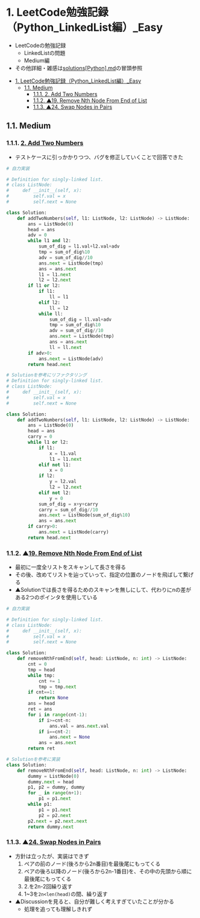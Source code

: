 # 1. LeetCode勉強記録（Python_LinkedList編）_Easy

- LeetCodeの勉強記録
    - LinkedListの問題
    - Medium編
- その他詳細・雑感は[solutions[Python].md](https://github.com/kokokocococo555/LeetCodeMemo/blob/master/solutions%5BPython%5D.md)の冒頭参照


<!-- TOC -->

- [1. LeetCode勉強記録（Python_LinkedList編）_Easy](#1-leetcode%E5%8B%89%E5%BC%B7%E8%A8%98%E9%8C%B2pythonlinkedlist%E7%B7%A8easy)
  - [1.1. Medium](#11-medium)
    - [1.1.1. 2. Add Two Numbers](#111-2-add-two-numbers)
    - [1.1.2. ▲19. Remove Nth Node From End of List](#112-%E2%96%B219-remove-nth-node-from-end-of-list)
    - [1.1.3. ▲24. Swap Nodes in Pairs](#113-%E2%96%B224-swap-nodes-in-pairs)

<!-- /TOC -->

## 1.1. Medium

### 1.1.1. [2. Add Two Numbers](https://leetcode.com/problems/add-two-numbers/)

- テストケースに引っかかりつつ、バグを修正していくことで回答できた

```python
# 自力実装

# Definition for singly-linked list.
# class ListNode:
#     def __init__(self, x):
#         self.val = x
#         self.next = None

class Solution:
    def addTwoNumbers(self, l1: ListNode, l2: ListNode) -> ListNode:
        ans = ListNode(0)
        head = ans
        adv = 0
        while l1 and l2:
            sum_of_dig = l1.val+l2.val+adv
            tmp = sum_of_dig%10
            adv = sum_of_dig//10
            ans.next = ListNode(tmp)
            ans = ans.next
            l1 = l1.next
            l2 = l2.next
        if l1 or l2:
            if l1:
                ll = l1
            elif l2:
                ll = l2
            while ll:
                sum_of_dig = ll.val+adv
                tmp = sum_of_dig%10
                adv = sum_of_dig//10
                ans.next = ListNode(tmp)
                ans = ans.next
                ll = ll.next
        if adv>0:
            ans.next = ListNode(adv)
        return head.next
```

```python
# Solutionを参考にリファクタリング
# Definition for singly-linked list.
# class ListNode:
#     def __init__(self, x):
#         self.val = x
#         self.next = None

class Solution:
    def addTwoNumbers(self, l1: ListNode, l2: ListNode) -> ListNode:
        ans = ListNode(0)
        head = ans
        carry = 0
        while l1 or l2:
            if l1:
                x = l1.val
                l1 = l1.next
            elif not l1:
                x = 0
            if l2:
                y = l2.val
                l2 = l2.next
            elif not l2:
                y = 0
            sum_of_dig = x+y+carry
            carry = sum_of_dig//10
            ans.next = ListNode(sum_of_dig%10)
            ans = ans.next
        if carry>0:
            ans.next = ListNode(carry)
        return head.next
```

### 1.1.2. ▲[19. Remove Nth Node From End of List](https://leetcode.com/problems/remove-nth-node-from-end-of-list/)

- 最初に一度全リストをスキャンして長さを得る
- その後、改めてリストを辿っていって、指定の位置のノードを飛ばして繋げる
- ▲Solutionでは長さを得るためのスキャンを無しにして、代わりにnの差がある2つのポインタを使用している

```python
# 自力実装

# Definition for singly-linked list.
# class ListNode:
#     def __init__(self, x):
#         self.val = x
#         self.next = None

class Solution:
    def removeNthFromEnd(self, head: ListNode, n: int) -> ListNode:
        cnt = 0
        tmp = head
        while tmp:
            cnt += 1
            tmp = tmp.next
        if cnt==1:
            return None
        ans = head
        ret = ans
        for i in range(cnt-1):
            if i>=cnt-n:
                ans.val = ans.next.val
            if i==cnt-2:
                ans.next = None
            ans = ans.next
        return ret
```

```python
# Solutionを参考に実装
class Solution:
    def removeNthFromEnd(self, head: ListNode, n: int) -> ListNode:
        dummy = ListNode(0)
        dummy.next = head
        p1, p2 = dummy, dummy
        for _ in range(n+1):
            p1 = p1.next
        while p1:
            p1 = p1.next
            p2 = p2.next
        p2.next = p2.next.next
        return dummy.next
```

### 1.1.3. ▲[24. Swap Nodes in Pairs](https://leetcode.com/problems/swap-nodes-in-pairs/)

- 方針は立ったが、実装はできず
    1. ペアの前のノード(後ろから2n番目)を最後尾にもってくる
    2. ペアの後ろ以降のノード(後ろから2n-1番目)を、その中の先頭から順に最後尾にもってくる
    3. 2.を2n-2回繰り返す
    4. 1~3を`2n<len(head)`の間、繰り返す
- ▲Discussionを見ると、自分が難しく考えすぎていたことが分かる
    - 処理を追っても理解しきれず
